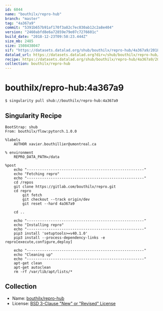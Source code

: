 ```yaml
---
id: 6044
name: "bouthilx/repro-hub"
branch: "master"
tag: "4a367a9"
commit: "5391b657b91af170f3a82c7ec030ab12c2a8e404"
version: "2460abfd8e6a72859e79e07c7276601c"
build_date: "2018-12-23T09:58:23.444Z"
size_mb: 2485
size: 1508438047
sif: "https://datasets.datalad.org/shub/bouthilx/repro-hub/4a367a9/2018-12-23-5391b657-2460abfd/2460abfd8e6a72859e79e07c7276601c.simg"
datalad_url: https://datasets.datalad.org?dir=/shub/bouthilx/repro-hub/4a367a9/2018-12-23-5391b657-2460abfd/
recipe: https://datasets.datalad.org/shub/bouthilx/repro-hub/4a367a9/2018-12-23-5391b657-2460abfd/Singularity
collection: bouthilx/repro-hub
---
```


# bouthilx/repro-hub:4a367a9

```bash
$ singularity pull shub://bouthilx/repro-hub:4a367a9
```

## Singularity Recipe

```singularity
BootStrap: shub
From: bouthilx/flow:pytorch.1.0.0

%labels
    AUTHOR xavier.bouthillier@umontreal.ca

% environment
    REPRO_DATA_PATH=/data

%post
    echo "------------------------------------------------------"
    echo "Fetching repro"
    echo "------------------------------------------------------"
    cd /repos
    git clone https://gitlab.com/bouthilx/repro.git
    cd repro
        git fetch
        git checkout --track origin/dev
        git reset --hard 4a367a9

    cd ..

    echo "------------------------------------------------------"
    echo "Installing repro"
    echo "------------------------------------------------------"
    pip3 install 'setuptools>=v40.1.0'
    pip3 install --process-dependency-links -e repro[execute,configure,deploy]

    echo "------------------------------------------------------"
    echo "Cleaning up"
    echo "------------------------------------------------------"
    apt-get clean
    apt-get autoclean
    rm -rf /var/lib/apt/lists/*
```

## Collection

 - Name: [bouthilx/repro-hub](https://github.com/bouthilx/repro-hub)
 - License: [BSD 3-Clause "New" or "Revised" License](https://api.github.com/licenses/bsd-3-clause)

